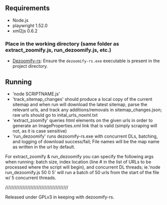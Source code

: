 ## Requirements
+ Node.js
+ playwright 1.52.0
+ xml2js 0.6.2
### Place in the working directory (same folder as extract_zoomify.js, run_dezoomify.js, etc.)
- [Dezoomify-rs](https://github.com/lovasoa/dezoomify-rs): Ensure the `dezoomify-rs.exe` executable is present in the project directory.
## Running
+ 'node SCRIPTNAME.js'
+ 'track_sitemap_changes' should produce a local copy of the current sitemap and when run will download the latest sitemap, parse the relevant urls, and track any additions/removals in sitemap_changes.json; raw urls should go to inital_urls_noxml.txt
+ 'extract_zoomify' queries html elements on the given urls in order to generate an ImageProperties.xml link that is valid (simply scraping will not, as it is case sensitive)
+ 'run_dezoomify' runs dezoomify-rs.exe with concurrent DLs, batching, and logging of download success/fail; File names will be the map name as written in the url by default.

For extract_zoomify & run_dezoomify you can specify the following args when running: batch size, index location (line # in the list of URLs to be processed where the script will begin), and concurrent DL threads; ie.'node run_dezoomify.js 50 0 5' will run a batch of 50 urls from the start of the file w/ 5 concurrent threads.

////////////////////////////////////////

Released under GPLv3 in keeping with dezoomify-rs.
